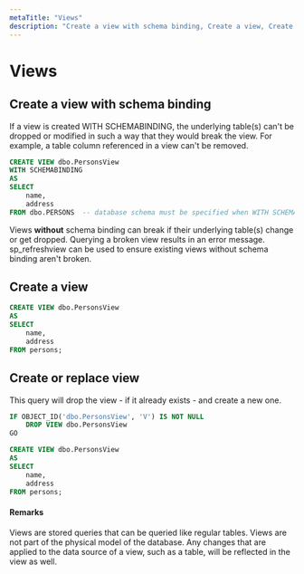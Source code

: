 ```yaml
---
metaTitle: "Views"
description: "Create a view with schema binding, Create a view, Create or replace view"
---
```


# Views



## Create a view with schema binding


If a view is created WITH SCHEMABINDING, the underlying table(s) can't be dropped or modified in such a way that they would break the view. For example, a table column referenced in a view can't be removed.

```sql
CREATE VIEW dbo.PersonsView
WITH SCHEMABINDING
AS
SELECT 
    name,
    address
FROM dbo.PERSONS  -- database schema must be specified when WITH SCHEMABINDING is present

```

Views **without** schema binding can break if their underlying table(s) change or get dropped. Querying a broken view results in an error message. sp_refreshview can be used to ensure existing views without schema binding aren't broken.



## Create a view


```sql
CREATE VIEW dbo.PersonsView
AS
SELECT
    name, 
    address 
FROM persons;

```



## Create or replace view


This query will drop the view - if it already exists - and create a new one.

```sql
IF OBJECT_ID('dbo.PersonsView', 'V') IS NOT NULL
    DROP VIEW dbo.PersonsView
GO

CREATE VIEW dbo.PersonsView
AS
SELECT
    name, 
    address 
FROM persons;

```



#### Remarks


Views are stored queries that can be queried like regular tables. Views are not part of the physical model of the database. Any changes that are applied to the data source of a view, such as a table, will be reflected in the view as well.

